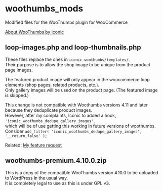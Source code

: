# woothumbs_mods
Modified files for the WooThumbs plugin for WooCommerce

[About WooThumbs by Iconic](https://iconicwp.com/products/woothumbs/)


## loop-images.php and loop-thumbnails.php
These files replace the ones in `iconic-woothumbs/templates/`.  
Their purpose is to allow the shop image to be unique from the product page images.

The featured product image will only appear in the woocommerce loop elements (shop pages, related products, etc.).  
Only gallery images will be used on the product page. (The featured image is skipped.)

This change is not compatible with Woothumbs versions 4.11 and later because they deduplicate product images.  
However, after my complaints, Iconic to added a hook, `'iconic_woothumbs_dedupe_gallery_images'`,  
which will be of use getting this working in future versions of woothumbs.  
Consider `add_filter( 'iconic_woothumbs_dedupe_gallery_images', '__return_false' );`

Related: [My feature request](https://iconicwp.com/feature-requests/allow-separation-of-single-product-page-gallery-and-shop-category-related-wc-product-loop-images/)


## woothumbs-premium.4.10.0.zip 
This is a copy of the compatible WooThumbs version 4.10.0 to be uploaded to WordPress in the usual way.  
It is completely legal to use as this is under GPL v3.
